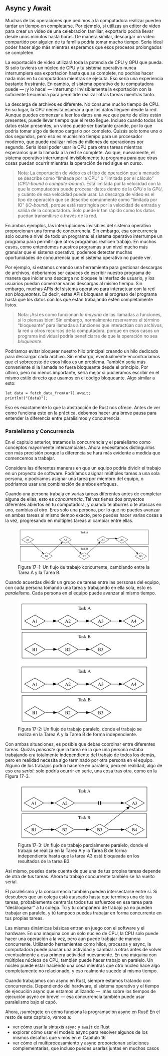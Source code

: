 ## Async y Await

Muchas de las operaciones que pedimos a la computadora realizar pueden tardar un 
tiempo en completarse. Por ejemplo, si utilizas un editor de video para crear un 
video de una celebración familiar, exportarlo podría llevar desde unos minutos 
hasta horas. De manera similar, descargar un video compartido por alguien de tu 
familia podría tomar mucho tiempo. Sería ideal poder hacer algo más mientras 
esperamos que esos procesos prolongados se completen.

La exportación de video utilizará toda la potencia de CPU y GPU que pueda. Si 
solo tuvieras un núcleo de CPU y tu sistema operativo nunca interrumpiera esa 
exportación hasta que se complete, no podrías hacer nada más en tu computadora 
mientras se ejecuta. Eso sería una experiencia bastante frustrante. En cambio, 
el sistema operativo de tu computadora puede — ¡y lo hace! — interrumpir 
invisiblemente la exportación con la suficiente frecuencia para permitirte 
realizar otras tareas mientras tanto.

La descarga de archivos es diferente. No consume mucho tiempo de CPU. En su 
lugar, la CPU necesita esperar a que los datos lleguen desde la red. Aunque 
puedes comenzar a leer los datos una vez que parte de ellos están presentes, 
puede llevar tiempo que el resto llegue. Incluso cuando todos los datos están 
presentes, un video puede ser bastante grande, por lo que podría tomar algo de 
tiempo cargarlo por completo. Quizás solo tome uno o dos segundos, pero eso es 
muchísimo tiempo para un procesador moderno, que puede realizar miles de 
millones de operaciones por segundo. Sería ideal poder usar la CPU para otras 
tareas mientras esperamos que la llamada a la red se complete. Así que, 
nuevamente, el sistema operativo interrumpirá invisiblemente tu programa para 
que otras cosas puedan ocurrir mientras la operación de red sigue en curso.

> Nota: La exportación de video es el tipo de operación que a menudo se describe 
> como “limitada por la CPU” o “limitada por el cálculo” (*CPU-bound* o 
> *compute-bound*). Está limitada por la velocidad con la que la computadora 
> puede procesar datos dentro de la *CPU* o la *GPU*, y cuánto de esa velocidad 
> puede usar. La descarga de video es el tipo de operación que se describe 
> comúnmente como “limitada por IO” (*IO-bound*), porque está restringida por la 
> velocidad de entrada y salida de la computadora. Solo puede ir tan rápido como 
> los datos puedan transmitirse a través de la red.

En ambos ejemplos, las interrupciones invisibles del sistema operativo 
proporcionan una forma de concurrencia. Sin embargo, esa concurrencia solo 
ocurre a nivel de todo un programa: el sistema operativo interrumpe un programa 
para permitir que otros programas realicen trabajo. En muchos casos, como 
entendemos nuestros programas a un nivel mucho más granular que el sistema 
operativo, podemos detectar muchas oportunidades de concurrencia que el sistema 
operativo no puede ver.

Por ejemplo, si estamos creando una herramienta para gestionar descargas de 
archivos, deberíamos ser capaces de escribir nuestro programa de manera que 
iniciar una descarga no bloquee la interfaz de usuario, y los usuarios puedan 
comenzar varias descargas al mismo tiempo. Sin embargo, muchas APIs del sistema 
operativo para interactuar con la red son *bloqueantes*. Es decir, estas APIs 
bloquean el progreso del programa hasta que los datos con los que están 
trabajando estén completamente listos.

> Nota: ¡Así es como funcionan *la mayoría* de las llamadas a funciones, si lo 
piensas bien! Sin embargo, normalmente reservamos el término “bloqueante” para 
llamadas a funciones que interactúan con archivos, la red u otros recursos de la 
computadora, porque en esos casos un programa individual podría beneficiarse de 
que la operación no sea *bloqueante*.

Podríamos evitar bloquear nuestro hilo principal creando un hilo dedicado para 
descargar cada archivo. Sin embargo, eventualmente encontraríamos que el 
sobrecosto de esos hilos es un problema. También sería más conveniente si la 
llamada no fuera bloqueante desde el principio. Por último, pero no menos 
importante, sería mejor si pudiéramos escribir en el mismo estilo directo que 
usamos en el código bloqueante. Algo similar a esto:

```rust,ignore,does_not_compile
let data = fetch_data_from(url).await;
println!("{data}");
```

Eso es exactamente lo que la abstracción de Rust nos ofrece. Antes de ver como 
funciona esto en la práctica, debemos hacer una breve pausa para entender la 
diferencia entre paralisimos y concurrencia.

### Paralelismo y Concurrencia

En el capitulo anterior, tratamos la concurrencia y el paralelismo como 
conceptos mayormente intercambiales. Ahora necesitamos distinguirlos con más 
precisión porque la diferencia se hará más evidente a medida que comencemos a 
trabajar.

Considera las diferentes maneras en que un equipo podría dividir el trabajo en 
un proyecto de software. Podríamos asignar múltiples tareas a una sola persona, 
o podríamos asignar una tarea por miembro del equipo, o podríamos usar una 
combinación de ambos enfoques.

Cuando una persona trabaja en varias tareas diferentes antes de completar alguna 
de ellas, esto es *concurrencia*. Tal vez tienes dos proyectos diferentes 
abiertos en tu computadora, y cuando te aburres o te atascas en uno, cambias al 
otro. Eres solo una persona, por lo que no puedes avanzar en ambas tareas al 
mismo tiempo exacto, pero puedes hacer varias cosas a la vez, progresando en 
múltiples tareas al cambiar entre ellas.

<figure>

<img alt="Flujo de trabajo concurrente" src="img/trpl17-01.svg" class="center" />

<figcaption>Figura 17-1: Un flujo de trabajo concurrente, cambiando entre la Tarea A y la Tarea B.</figcaption>

</figure>

Cuando acuerdas dividir un grupo de tareas entre las personas del equipo, con
cada persona tomando una tarea y trabajando en ella sola, esto es *paralelismo*.
Cada persona en el equipo puede avanzar al mismo tiempo. 

<figure>

<img alt="Concurrent work flow" src="img/trpl17-02.svg" class="center" />

<img alt="Flujo de trabajo paralelo" src="img/trpl17-02.svg" class="center" />

<figcaption>Figura 17-2: Un flujo de trabajo paralelo, donde el trabajo se realiza en la Tarea A y la Tarea B de forma independiente.</figcaption>

</figure>

Con ambas situaciones, es posible que debas coordinar entre diferentes tareas.
Quizás *pensaste* que la tarea en la que una persona estaba trabajando era
totalmente independiente del trabajo de todos los demás, pero en realidad
necesita algo terminado por otra persona en el equipo. Alguno de los trabajos
podría hacerse en paralelo, pero en realidad, algo de eso era *serial*: solo
podría ocurrir en serie, una cosa tras otra, como en la Figura 17-3.

<figure>

<img alt="Concurrent work flow" src="img/trpl17-03.svg" class="center" />

<figcaption>Figura 17-3: Un flujo de trabajo parcialmente paralelo, donde el trabajo se realiza en la Tarea A y la Tarea B de forma independiente hasta que la tarea A3 está bloqueada en los resultados de la tarea B3.</figcaption>

</figure>

Así mismo, puedes darte cuenta de que una de tus propias tareas depende de otra
de tus tareas. Ahora tu trabajo concurrente también se ha vuelto serial.

El paralelismo y la concurrencia también pueden intersectarse entre sí. Si
descubres que un colega está atascado hasta que termines una de tus tareas,
probablemente centrarás todos tus esfuerzos en esa tarea para “desbloquear” a tu
colega. Tú y tu compañero de trabajo ya no pueden trabajar en paralelo, y tú
tampoco puedes trabajar en forma concurrente en tus propias tareas.

Las mismas dinámicas básicas entran en juego con el software y el hardware. En
una máquina con un solo núcleo de CPU, la CPU solo puede hacer una operación a 
la vez, pero aún puede trabajar de manera concurrente. Utilizando herramientas
como hilos, procesos y async, la computadora puede pausar una actividad y 
cambiar a otras antes de volver eventualmente a esa primera actividad 
nuevamente. En una máquina con múltiples núcleos de CPU, también puede hacer
trabajo en paralelo. Un núcleo puede estar haciendo una cosa mientras que otro
núcleo hace algo completamente no relacionado, y eso realmente sucede al mismo
tiempo.

Cuando trabajamos con async en Rust, siempre estamos tratando con concurrencia.
Dependiendo del hardware, el sistema operativo y el tiempo de ejecución async
que estamos utilizando — ¡más sobre los tiempos de ejecución async en breve! —
esa concurrencia también puede usar paralelismo bajo el capó.

Ahora, ¡sumérgete en cómo funciona la programación async en Rust! En el resto de
este capítulo, vamos a:

* ver cómo usar la sintaxis `async` y `await` de Rust
* explorar cómo usar el modelo async para resolver algunos de los mismos
  desafíos que vimos en el Capítulo 16
* ver cómo el multiprocesamiento y async proporcionan soluciones 
  complementarias, que incluso puedes usarlas juntas en muchos casos
